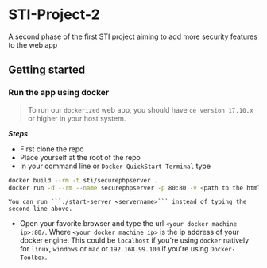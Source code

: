 # STI-Project-2
A second phase of the first STI project aiming to add  more security features to the web app

## Getting started
### Run the app using docker
> To run our `dockerized` web app, you should have `ce version 17.10.x` or higher in your host system.

***Steps***

-	First clone the repo
-	Place yourself at the root of the repo
-	In your command line or `Docker QuickStart Terminal` type 

```bash
docker build --rm -t sti/securephpserver .
docker run -d --rm --name securephpserver -p 80:80 -v <path to the html folder on your local machine>:/var/www/html/ sti/securephpserver
```	
	You can run ```./start-server <servername>``` instead of typing the second line above.
-	Open your favorite browser and type the url `<your docker machine ip>:80/`.
	Where `<your docker machine ip>` is the ip address of your docker engine. This could be `localhost` if you're using `docker` natively for `linux`, `windows` or `mac` or `192.168.99.100` if you're using `Docker-Toolbox`. 

